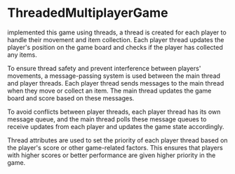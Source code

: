 # ThreadedMultiplayerGame


implemented this game using threads, a thread is created for each player to handle their movement and item collection. Each player thread updates the player's position on the game board and checks if the player has collected any items.

To ensure thread safety and prevent interference between players' movements, a message-passing system is used between the main thread and player threads. Each player thread sends messages to the main thread when they move or collect an item. The main thread updates the game board and score based on these messages.

To avoid conflicts between player threads, each player thread has its own message queue, and the main thread polls these message queues to receive updates from each player and updates the game state accordingly.

Thread attributes are used to set the priority of each player thread based on the player's score or other game-related factors. This ensures that players with higher scores or better performance are given higher priority in the game.
